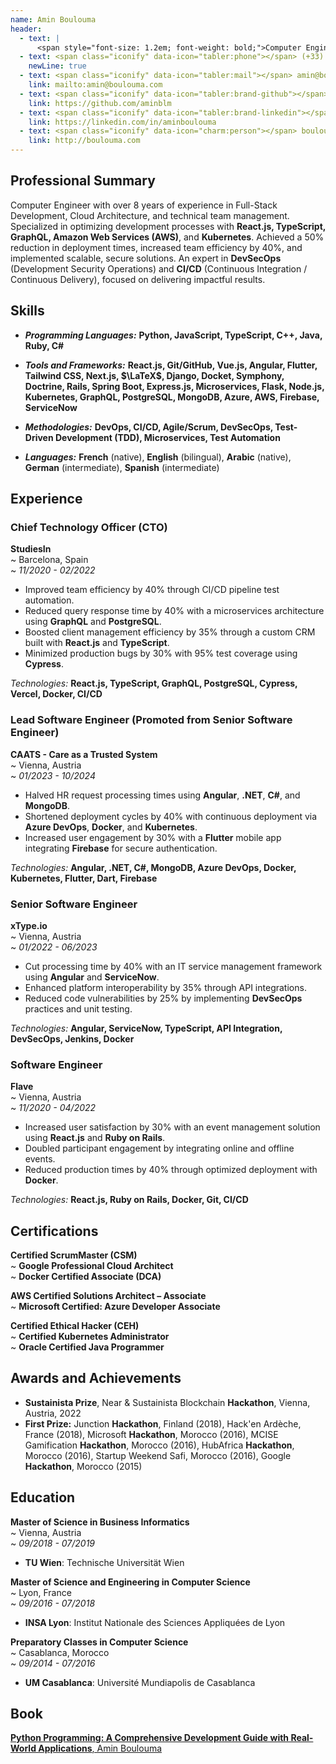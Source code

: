 ```yaml
---
name: Amin Boulouma  
header:
  - text: |
      <span style="font-size: 1.2em; font-weight: bold;">Computer Engineer | Full-Stack Development Expert & Cloud Architect</span>  
  - text: <span class="iconify" data-icon="tabler:phone"></span> (+33) 773-624-100  
    newLine: true
  - text: <span class="iconify" data-icon="tabler:mail"></span> amin@boulouma.com
    link: mailto:amin@boulouma.com
  - text: <span class="iconify" data-icon="tabler:brand-github"></span> aminblm
    link: https://github.com/aminblm
  - text: <span class="iconify" data-icon="tabler:brand-linkedin"></span> aminboulouma
    link: https://linkedin.com/in/aminboulouma
  - text: <span class="iconify" data-icon="charm:person"></span> boulouma.com
    link: http://boulouma.com
---
```


## **Professional Summary**

Computer Engineer with over 8 years of experience in Full-Stack Development, Cloud Architecture, and technical team management. Specialized in optimizing development processes with **React.js, TypeScript, GraphQL, Amazon Web Services (AWS)**, and **Kubernetes**. Achieved a 50% reduction in deployment times, increased team efficiency by 40%, and implemented scalable, secure solutions. An expert in **DevSecOps** (Development Security Operations) and **CI/CD** (Continuous Integration / Continuous Delivery), focused on delivering impactful results.

## **Skills**

- ***Programming Languages:*** **<span class="iconify" data-icon="vscode-icons:file-type-python"></span> Python, <span class="iconify" data-icon="vscode-icons:file-type-js-official"></span> JavaScript, <span class="iconify" data-icon="vscode-icons:file-type-typescript-official"></span> TypeScript, <span class="iconify" data-icon="vscode-icons:file-type-cpp2"></span> C++, <span class="iconify" data-icon="logos:java" data-inline="false"></span> Java, <span class="iconify" data-icon="logos:ruby" data-inline="false"></span> Ruby, <span class="iconify" data-icon="logos:csharp" data-inline="false"></span> C#**

- ***Tools and Frameworks:*** **React.js, Git/GitHub, Vue.js, Angular, Flutter, Tailwind CSS, Next.js, $\LaTeX$, Django, Docket, Symphony, Doctrine, Rails, Spring Boot, Express.js, Microservices, Flask, Node.js, Kubernetes, GraphQL, PostgreSQL, MongoDB, Azure, AWS, Firebase, ServiceNow**

- ***Methodologies:*** **DevOps, CI/CD, Agile/Scrum, DevSecOps, Test-Driven Development (TDD), Microservices, Test Automation**

- ***Languages:*** **French** (native), **English** (bilingual), **Arabic** (native), **German** (intermediate), **Spanish** (intermediate)

## **Experience**

### **Chief Technology Officer (CTO)**  
**StudiesIn**  
~ Barcelona, Spain  
~ *11/2020 - 02/2022*  

- Improved team efficiency by 40% through CI/CD pipeline test automation.  
- Reduced query response time by 40% with a microservices architecture using **GraphQL** and **PostgreSQL**.  
- Boosted client management efficiency by 35% through a custom CRM built with **React.js** and **TypeScript**.  
- Minimized production bugs by 30% with 95% test coverage using **Cypress**.  

*Technologies:* **React.js, TypeScript, GraphQL, PostgreSQL, Cypress, Vercel, Docker, CI/CD**

### **Lead Software Engineer (Promoted from Senior Software Engineer)**  
**CAATS - Care as a Trusted System**  
~ Vienna, Austria  
~ *01/2023 - 10/2024*  

- Halved HR request processing times using **Angular**, **.NET**, **C#**, and **MongoDB**.  
- Shortened deployment cycles by 40% with continuous deployment via **Azure DevOps**, **Docker**, and **Kubernetes**.  
- Increased user engagement by 30% with a **Flutter** mobile app integrating **Firebase** for secure authentication.  

*Technologies:* **Angular, .NET, C#, MongoDB, Azure DevOps, Docker, Kubernetes, Flutter, Dart, Firebase**

### **Senior Software Engineer**  
**xType.io**  
~ Vienna, Austria  
~ *01/2022 - 06/2023*  

- Cut processing time by 40% with an IT service management framework using **Angular** and **ServiceNow**.  
- Enhanced platform interoperability by 35% through API integrations.  
- Reduced code vulnerabilities by 25% by implementing **DevSecOps** practices and unit testing.  

*Technologies:* **Angular, ServiceNow, TypeScript, API Integration, DevSecOps, Jenkins, Docker**

### **Software Engineer**  
**Flave**  
~ Vienna, Austria  
~ *11/2020 - 04/2022*  

- Increased user satisfaction by 30% with an event management solution using **React.js** and **Ruby on Rails**.  
- Doubled participant engagement by integrating online and offline events.  
- Reduced production times by 40% through optimized deployment with **Docker**.  

*Technologies:* **React.js, Ruby on Rails, Docker, Git, CI/CD**

## **Certifications**

**Certified ScrumMaster (CSM)**  
~ **Google Professional Cloud Architect**  
~ **Docker Certified Associate (DCA)**  

**AWS Certified Solutions Architect – Associate**  
~ **Microsoft Certified: Azure Developer Associate**  

**Certified Ethical Hacker (CEH)**  
~ **Certified Kubernetes Administrator**  
~ **Oracle Certified Java Programmer**

## **Awards and Achievements**

- **Sustainista Prize**, Near & Sustainista Blockchain **Hackathon**, Vienna, Austria, 2022  
- **First Prize:** Junction **Hackathon**, Finland (2018), Hack'en Ardèche, France (2018), Microsoft **Hackathon**, Morocco (2016), MCISE Gamification **Hackathon**, Morocco (2016), HubAfrica **Hackathon**, Morocco (2016), Startup Weekend Safi, Morocco (2016), Google **Hackathon**, Morocco (2015)  

## **Education**

**Master of Science in Business Informatics**  
~ Vienna, Austria  
~ *09/2018 - 07/2019*  

- **TU Wien**: Technische Universität Wien  

**Master of Science and Engineering in Computer Science**  
~ Lyon, France  
~ *09/2016 - 07/2018*  

- **INSA Lyon**: Institut Nationale des Sciences Appliquées de Lyon  

**Preparatory Classes in Computer Science**  
~ Casablanca, Morocco  
~ *09/2014 - 07/2016*  

- **UM Casablanca**: Université Mundiapolis de Casablanca  

## **Book**  

[**Python Programming: A Comprehensive Development Guide with Real-World Applications**, Amin Boulouma](https://www.amazon.fr/Python-Programming-Comprehensive-Development-Application/dp/B0BW2G3W2R?_encoding=UTF8&qid=&sr=)
